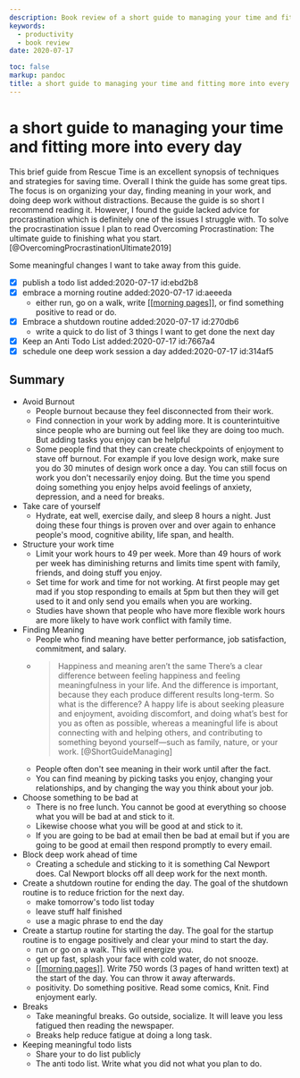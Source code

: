 ```yaml
---
description: Book review of a short guide to managing your time and fitting more into every day.
keywords: 
  - productivity
  - book review
date: 2020-07-17

toc: false
markup: pandoc
title: a short guide to managing your time and fitting more into every day
---
```


# a short guide to managing your time and fitting more into every day

This brief guide from Rescue Time is an excellent synopsis of techniques and strategies for saving time.
Overall I think the guide has some great tips.
The focus is on organizing your day, finding meaning in your work, and doing deep work without distractions.
Because the guide is so short I recommend reading it.
However, I found the guide lacked advice for procrastination which is definitely one of the issues I struggle with.
To solve the procrastination issue I plan to read Overcoming Procrastination: The ultimate guide to finishing what you start. [@OvercomingProcrastinationUltimate2019]

Some meaningful changes I want to take away from this guide.

- [x] publish a todo list added:2020-07-17 id:ebd2b8
- [x] embrace a morning routine added:2020-07-17 id:aeeeda
  - either run, go on a walk, write [[[morning pages]]](../til/morning-pages), or find something positive to read or do.
- [x] Embrace a shutdown routine added:2020-07-17 id:270db6
  - write a quick to do list of 3 things I want to get done the next day
- [x] Keep an Anti Todo List added:2020-07-17 id:7667a4
- [x] schedule one deep work session a day added:2020-07-17 id:314af5

## Summary

- Avoid Burnout
  - People burnout because they feel disconnected from their work.
  - Find connection in your work by adding more.
    It is counterintuitive since people who are burning out feel like they are doing too much.
    But adding tasks you enjoy can be helpful
  - Some people find that they can create checkpoints of enjoyment to stave off burnout.
    For example if you love design work, make sure you do 30 minutes of design work once a day.
    You can still focus on work you don't necessarily enjoy doing.
    But the time you spend doing something you enjoy helps avoid feelings of anxiety, depression, and a need for breaks.
- Take care of yourself
  - Hydrate, eat well, exercise daily, and sleep 8 hours a night.
  Just doing these four things is proven over and over again to enhance people's mood, cognitive ability, life span, and health.
- Structure your work time
  - Limit your work hours to 49 per week.
    More than 49 hours of work per week has diminishing returns and limits time spent with family, friends, and doing stuff you enjoy.
  - Set time for work and time for not working.
  At first people may get mad if you stop responding to emails at 5pm but then they will get used to it and only send you emails when you are working.
  - Studies have shown that people who have more flexible work hours are more likely to have work conflict with family time.
- Finding Meaning
  - People who find meaning have better performance, job satisfaction, commitment, and salary.
  - > Happiness and meaning aren’t the same
    > There’s a clear difference between feeling happiness and feeling meaningfulness in your life. And the difference is important, because they each produce different results long-term.
    > So what is the difference? A happy life is about seeking pleasure and enjoyment, avoiding discomfort, and doing what’s best for you as often as possible, whereas a meaningful life is about connecting with and helping others, and contributing to something beyond yourself—such as family, nature, or your work.
    > [@ShortGuideManaging]
  - People often don't see meaning in their work until after the fact.
  - You can find meaning by picking tasks you enjoy, changing your relationships, and by changing the way you think about your job.
- Choose something to be bad at
  - There is no free lunch. You cannot be good at everything so choose what you will be bad at and stick to it.
  - Likewise choose what you will be good at and stick to it.
  - If you are going to be bad at email then be bad at email but if you are going to be good at email then respond promptly to every email.
- Block deep work ahead of time
  - Creating a schedule and sticking to it is something Cal Newport does.
  Cal Newport blocks off all deep work for the next month.
- Create a shutdown routine for ending the day. The goal of the shutdown routine is to reduce friction for the next day.
  - make tomorrow's todo list today
  - leave stuff half finished
  - use a magic phrase to end the day
- Create a startup routine for starting the day. The goal for the startup routine is to engage positively and clear your mind to start the day.
  - run or go on a walk. This will energize you.
  - get up fast, splash your face with cold water, do not snooze.
  - [[[morning pages]]](../til/morning-pages). Write 750 words (3 pages of hand written text) at the start of the day. You can throw it away afterwards.
  - positivity. Do something positive. Read some comics, Knit. Find enjoyment early.
- Breaks
  - Take meaningful breaks. Go outside, socialize. It will leave you less fatigued then reading the newspaper.
  - Breaks help reduce fatigue at doing a long task.
- Keeping meaningful todo lists
  - Share your to do list publicly
  - The anti todo list. Write what you did not what you plan to do.
